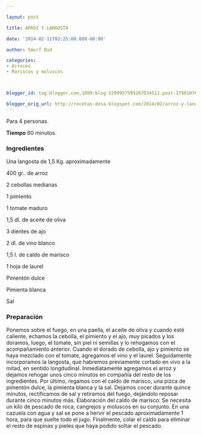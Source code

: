 ```yaml
---

layout: post

title: ARROZ Y LANGOSTA

date: '2014-02-11T02:25:00.000-08:00'

author: Smurf Dad

categories:
- Arroces
- Mariscos y moluscos



blogger_id: tag:blogger.com,1999:blog-5299957599287034512.post-3790107641542776560

blogger_orig_url: http://recetas-desa.blogspot.com/2014/02/arroz-y-langosta.html
---
```


Para 4 personas.

<b>Tiempo</b> 60 minutos.

<h3>Ingredientes</h3>

Una langosta de 1,5 Kg. aproximadamente

400 gr.. de arroz

2 cebollas medianas

1 pimiento

1 tomate maduro

1,5 dl. de aceite de oliva

3 dientes de ajo

2 dl. de vino blanco

1,5 l. de caldo de marisco

1 hoja de laurel

Pimentón dulce

Pimienta blanca

Sal

<h3>Preparación</h3>

Ponemos sobre el fuego, en una paella, el aceite de oliva y cuando esté caliente, echamos la cebolla, el pimiento y el ajo, muy picados y los doramos, luego, el tomate, sin piel ni semillas y lo rehogamos con el acompañamiento anterior. Cuando el dorado de cebolla, ajo y pimiento se haya mezclado con el tomate, agregamos el vino y el laurel. Seguidamente incorporamos la langosta, que habremos previamente cortado en vivo a la mitad, en sentido longitudinal. Inmediatamente agregamos el arroz y dejamos rehogar unos cinco minutos en compañía del resto de los ingredientes. Por último, regamos con el caldo de marisco, una pizca de pimentón dulce, la pimienta blanca y la sal. Dejamos cocer durante quince minutos, rectificamos de sal y retiramos del fuego, dejándolo reposar durante cinco minutos más. Elaboración del caldo de marisco: Se necesita un kilo de pescado de roca, cangrejos y moluscos en su conjunto. En una cazuela con agua y sal se pone a hervir el pescado aproximadamente 1 hora, para que suelte todo el jugo. Finalmente, colar el caldo para eliminar el resto de espinas y pieles que haya podido soltar el pescado.

